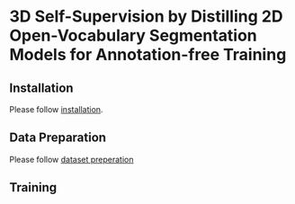 # 3D Self-Supervision by Distilling 2D Open-Vocabulary Segmentation Models for Annotation-free Training

## Installation
Please follow [installation](INSTALL.md). 

## Data Preparation
Please follow [dataset preperation](DATASETS.md)


## Training

